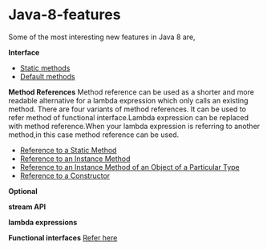 # Java-8-features

Some of the most interesting new features in Java 8 are,


**Interface**

   * [Static methods](https://github.com/RajasekarSribalan/Java-8-features/blob/master/1_Interface_features.md)
   * [Default methods](https://github.com/RajasekarSribalan/Java-8-features/blob/master/1_Interface_features.md)
   
**Method References** 
	Method reference can be used as a shorter and more readable alternative for a lambda expression which only calls an existing method. There are four variants of method references. It can be used to refer method of functional interface.Lambda expression can be replaced with method reference.When your lambda expression is referring to another method,in this case method reference can be used.
    
   * [Reference to a Static Method](https://github.com/RajasekarSribalan/Java-8-features/blob/master/Method%20reference/Reference%20to%20a%20Static%20Method.md)
   * [Reference to an Instance Method](https://github.com/RajasekarSribalan/Java-8-features/blob/master/Method%20reference/Reference%20to%20a%20Instance%20Method.md)
   * [Reference to an Instance Method of an Object of a Particular Type](https://github.com/RajasekarSribalan/Java-8-features/blob/master/Method%20reference/Reference%20to%20an%20Instance%20Method%20of%20an%20Object%20of%20a%20Particular%20Type.md)
   * [Reference to a Constructor](https://github.com/RajasekarSribalan/Java-8-features/blob/master/Method%20reference/Reference%20to%20a%20constructor.md)
   

**Optional<T>**
	
**stream API**

**lambda expressions**

**Functional interfaces** [Refer here](<Functional Interface.md>)
